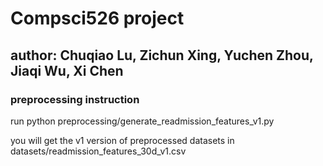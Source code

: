 # Compsci526 project
## author: Chuqiao Lu, Zichun Xing, Yuchen Zhou, Jiaqi Wu, Xi Chen

### preprocessing instruction
run python preprocessing/generate_readmission_features_v1.py

you will get the v1 version of preprocessed datasets in datasets/readmission_features_30d_v1.csv